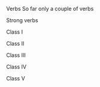 Verbs
So far only a couple of verbs








Strong verbs 

Class I


Class II 



Class III







Class IV



Class V





